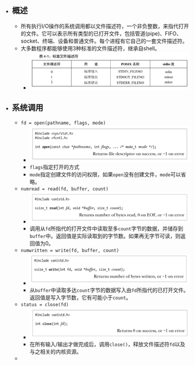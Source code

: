 - ## 概述
	- 所有执行I/O操作的系统调用都以文件描述符，一个非负整数，来指代打开的文件。它可以表示所有类型的已打开文件，包括管道(pipe)、FIFO、socket、终端、设备和普通文件。每个进程有它自己的一套文件描述符。
	- 大多数程序都能够使用3种标准的文件描述符，继承自shell。
		- ![image.png](../assets/image_1661736163635_0.png)
- ## 系统调用
	- `fd = open(pathname, flags, mode)`
		- ![image.png](../assets/image_1661736790191_0.png)
		- `flags`指定打开的方式
		- `mode`指定创建文件的访问权限，如果`open`没有创建文件，`mode`可以省略。
	- `numread = read(fd, buffer, count)`
		- ![image.png](../assets/image_1661736914847_0.png)
		- 调用从`fd`所指代的打开文件中读取至多`count`字节的数据，并储存到`buffer`中。返回值是实际读取到的字节数。如果再无字节可读，则返回值为0。
	- `numwritten = write(fd, buffer, count)`
		- ![image.png](../assets/image_1661736940664_0.png)
		- 从`buffer`中读取多达`count`字节的数据写入由`fd`所指代的已打开文件。返回值是写入字节数，它有可能小于`count`。
	- `status = close(fd)`
		- ![image.png](../assets/image_1661736969034_0.png)
		- 在所有输入/输出才做完成后，调用`close()`，释放文件描述符`fd`以及与之相关的内核资源。
	-